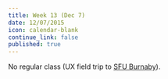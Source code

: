 ```yaml
---
title: Week 13 (Dec 7)
date: 12/07/2015
icon: calendar-blank
continue_link: false
published: true
---
```


No regular class (UX field trip to [SFU Burnaby](http://www.sfu.ca/campuses/burnaby.html)).
